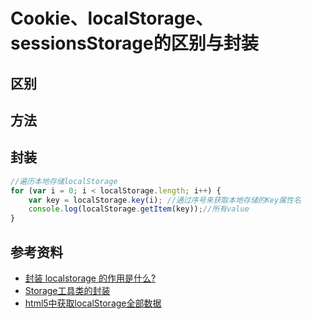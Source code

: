 # Cookie、localStorage、sessionsStorage的区别与封装
## 区别

## 方法


## 封装
```js
//遍历本地存储localStorage
for (var i = 0; i < localStorage.length; i++) {
    var key = localStorage.key(i); //通过序号来获取本地存储的Key属性名
    console.log(localStorage.getItem(key));//所有value
}
```

## 参考资料
* [封装 localstorage 的作用是什么? ](https://learnku.com/vuejs/t/23718)
* [Storage工具类的封装](https://blog.csdn.net/weixin_41900457/article/details/102859931)
* [html5中获取localStorage全部数据](https://www.codehui.net/info/46.html)